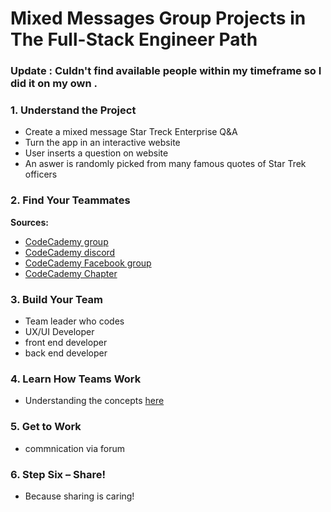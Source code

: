 # Mixed Messages Group Projects in The Full-Stack Engineer Path

### Update : Culdn't find available people within my timeframe so I did it on my own . 

### 1. Understand the Project
  + Create a mixed message Star Treck Enterprise  Q&A
  + Turn the app in an interactive website 
  + User inserts a question on website
  + An aswer is randomly picked from many famous quotes of Star Trek officers

### 2. Find Your Teammates
  **Sources:**
  + [CodeCademy group](https://discuss.codecademy.com/t/full-stack-engineer-group-106-2022/640049)
  + [CodeCademy discord](https://discord.com/invite/g5vzQCstyB) 
  + [CodeCademy Facebook group](https://www.facebook.com/groups/codecademy.community/)
  + [CodeCademy Chapter](https://community.codecademy.com/)
  
 ### 3. Build Your Team
  + Team leader who codes 
  + UX/UI Developer
  + front end developer
  + back end developer 


### 4. Learn How Teams Work
  + Understanding the concepts [here](https://discuss.codecademy.com/t/guide-how-developer-teams-work/394900)

### 5. Get to Work
  + commnication via forum 



### 6. Step Six – Share!
  + Because sharing is caring! 

